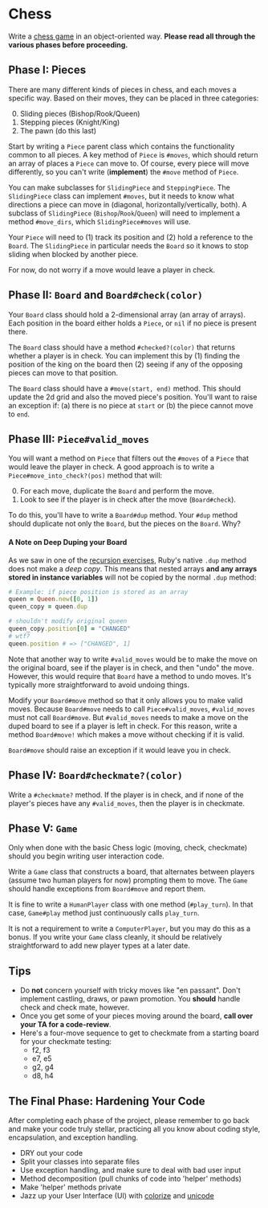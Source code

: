 # Chess

Write a [chess game][wiki-chess] in an object-oriented way. **Please
read all through the various phases before proceeding.**

## Phase I: Pieces

There are many different kinds of pieces in chess, and each moves a
specific way. 
Based on their moves, they can be placed in three categories:

0. Sliding pieces (Bishop/Rook/Queen)
0. Stepping pieces (Knight/King)
0. The pawn (do this last)

Start by writing a `Piece` parent class which contains the
functionality common to all pieces. A key method of `Piece` is
`#moves`, which should return an array of places a `Piece` can move
to. Of course, every piece will move differently, so you can't write
(**implement**) the `#move` method of `Piece`.

You can make subclasses for `SlidingPiece` and `SteppingPiece`. The
`SlidingPiece` class can implement `#moves`, but it needs to know what
directions a piece can move in (diagonal, horizontally/vertically,
both). A subclass of `SlidingPiece` (`Bishop`/`Rook`/`Queen`) will
need to implement a method `#move_dirs`, which `SlidingPiece#moves`
will use.

Your `Piece` will need to (1) track its position and (2) hold a
reference to the `Board`. The `SlidingPiece` in particular needs the
`Board` so it knows to stop sliding when blocked by another piece.

For now, do not worry if a move would leave a player in check.

## Phase II: `Board` and `Board#check(color)`

Your `Board` class should hold a 2-dimensional array (an array of arrays). 
Each position in the board either holds a `Piece`, or `nil` if no piece 
is present there.

The `Board` class should have a method `#checked?(color)` that returns
whether a player is in check. You can implement this by (1) finding
the position of the king on the board then (2) seeing if any of the
opposing pieces can move to that position.

The `Board` class should have a `#move(start, end)` method. This
should update the 2d grid and also the moved piece's position. You'll
want to raise an exception if: (a) there is no piece at `start` or (b)
the piece cannot move to `end`.

## Phase III: `Piece#valid_moves`

You will want a method on `Piece` that filters out the `#moves` of a
`Piece` that would leave the player in check. A good approach is to 
write a `Piece#move_into_check?(pos)` method that will:

0. For each move, duplicate the `Board` and perform the move.
0. Look to see if the player is in check after the move
   (`Board#check`).

To do this, you'll have to write a `Board#dup` method. Your `#dup`
method should duplicate not only the `Board`, but the pieces on the
`Board`. Why?

#### A Note on Deep Duping your Board
As we saw in one of the [recursion exercises][recursion-exercises], Ruby's native
`.dup` method does not make a *deep copy*.  This means that 
nested arrays **and any arrays stored in instance variables**
will not be copied by the normal `.dup` method:

```ruby
# Example: if piece position is stored as an array
queen = Queen.new([0, 1])
queen_copy = queen.dup

# shouldn't modify original queen
queen_copy.position[0] = "CHANGED"
# wtf?
queen.position # => ["CHANGED", 1]
```

Note that another way to write `#valid_moves` would be to make the
move on the original board, see if the player is in check, and then
"undo" the move. However, this would require that `Board` have a
method to undo moves. It's typically more straightforward to avoid
undoing things.

Modify your `Board#move` method so that it only allows you to make
valid moves. Because `Board#move` needs to call `Piece#valid_moves`,
`#valid_moves` must not call `Board#move`. But `#valid_moves` needs to
make a move on the duped board to see if a player is left in
check. For this reason, write a method `Board#move!` which makes a
move without checking if it is valid.

`Board#move` should raise an exception if it would leave you in check.

## Phase IV: `Board#checkmate?(color)`

Write a `#checkmate?` method. If the player is in check, and if none
of the player's pieces have any `#valid_moves`, then the player is in
checkmate.

## Phase V: `Game`

Only when done with the basic Chess logic (moving, check, checkmate)
should you begin writing user interaction code.

Write a `Game` class that constructs a board, that alternates between
players (assume two human players for now) prompting them to move. The
`Game` should handle exceptions from `Board#move` and report them.

It is fine to write a `HumanPlayer` class with one method (`#play_turn`). 
In that case, `Game#play` method just continuously calls `play_turn`.

It is not a requirement to write a `ComputerPlayer`, but you may do 
this as a bonus. If you write your `Game` class cleanly, it should be 
relatively straightforward to add new player types at a later date.

## Tips

* Do **not** concern yourself with tricky moves like "en
  passant". Don't implement castling, draws, or pawn promotion. You
  **should** handle check and check mate, however.
* Once you get some of your pieces moving around the board, **call
  over your TA for a code-review**.
* Here's a four-move sequence to get to checkmate from a starting
  board for your checkmate testing:
  * f2, f3
  * e7, e5
  * g2, g4
  * d8, h4

## The Final Phase: Hardening Your Code  

After completing each phase of the project, please remember to go
back and make your code truly stellar, practicing all you know about
coding style, encapsulation, and exception handling.  
 * DRY out your code
 * Split your classes into separate files
 * Use exception handling, and make sure to deal with bad user input
 * Method decomposition (pull chunks of code into 'helper' methods)
 * Make 'helper' methods private
 * Jazz up your User Interface (UI) with [colorize][colorize-gem] and [unicode][wiki-chess-unicode]

[wiki-chess]: http://en.wikipedia.org/wiki/Chess
[recursion-exercises]: ../w1d4/recursion.md
[colorize-gem]: https://github.com/fazibear/colorize
[wiki-chess-unicode]: http://en.wikipedia.org/wiki/Chess_symbols_in_Unicode
